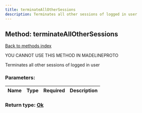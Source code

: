 ```yaml
---
title: terminateAllOtherSessions
description: Terminates all other sessions of logged in user
---
```

## Method: terminateAllOtherSessions  
[Back to methods index](index.md)


YOU CANNOT USE THIS METHOD IN MADELINEPROTO


Terminates all other sessions of logged in user

### Parameters:

| Name     |    Type       | Required | Description |
|----------|---------------|----------|-------------|


### Return type: [Ok](../types/Ok.md)

